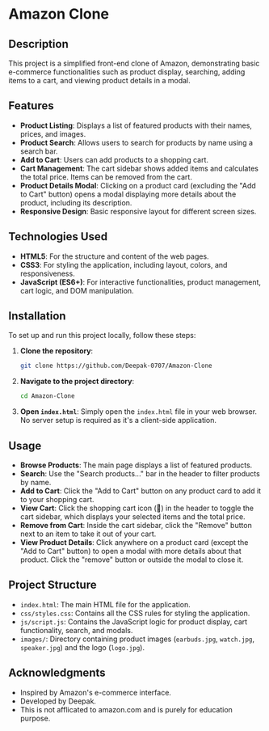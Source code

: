 # Amazon Clone

## **Description**
This project is a simplified front-end clone of Amazon, demonstrating basic e-commerce functionalities such as product display, searching, adding items to a cart, and viewing product details in a modal.

## **Features**
*   **Product Listing**: Displays a list of featured products with their names, prices, and images.
*   **Product Search**: Allows users to search for products by name using a search bar.
*   **Add to Cart**: Users can add products to a shopping cart.
*   **Cart Management**: The cart sidebar shows added items and calculates the total price. Items can be removed from the cart.
*   **Product Details Modal**: Clicking on a product card (excluding the "Add to Cart" button) opens a modal displaying more details about the product, including its description.
*   **Responsive Design**: Basic responsive layout for different screen sizes.

## **Technologies Used**
*   **HTML5**: For the structure and content of the web pages.
*   **CSS3**: For styling the application, including layout, colors, and responsiveness.
*   **JavaScript (ES6+)**: For interactive functionalities, product management, cart logic, and DOM manipulation.

## **Installation**
To set up and run this project locally, follow these steps:

1.  **Clone the repository**:
    ```bash
    git clone https://github.com/Deepak-0707/Amazon-Clone
    ```

2.  **Navigate to the project directory**:
    ```bash
    cd Amazon-Clone
    ```

3.  **Open `index.html`**:
    Simply open the `index.html` file in your web browser. No server setup is required as it's a client-side application.

## **Usage**
*   **Browse Products**: The main page displays a list of featured products.
*   **Search**: Use the "Search products..." bar in the header to filter products by name.
*   **Add to Cart**: Click the "Add to Cart" button on any product card to add it to your shopping cart.
*   **View Cart**: Click the shopping cart icon (🛒) in the header to toggle the cart sidebar, which displays your selected items and the total price.
*   **Remove from Cart**: Inside the cart sidebar, click the "Remove" button next to an item to take it out of your cart.
*   **View Product Details**: Click anywhere on a product card (except the "Add to Cart" button) to open a modal with more details about that product. Click the "remove" button or outside the modal to close it.

## **Project Structure**

*   `index.html`: The main HTML file for the application.
*   `css/styles.css`: Contains all the CSS rules for styling the application.
*   `js/script.js`: Contains the JavaScript logic for product display, cart functionality, search, and modals.
*   `images/`: Directory containing product images (`earbuds.jpg`, `watch.jpg`, `speaker.jpg`) and the logo (`logo.jpg`).

## **Acknowledgments**
*   Inspired by Amazon's e-commerce interface.
*   Developed by Deepak.
*   This is not afflicated to amazon.com and is purely for education purpose.